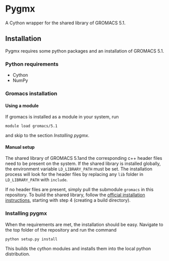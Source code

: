 # Pygmx

A Cython wrapper for the shared library of GROMACS 5.1.

## Installation

Pygmx requires some python packages and an installation of GROMACS 5.1.

### Python requirements

* Cython
* NumPy

### Gromacs installation

#### Using a module

If gromacs is installed as a module in your system, run

    module load gromacs/5.1

and skip to the section *Installing pygmx*.

#### Manual setup

The shared library of GROMACS 5.1and the corresponding c++ header files need to be present on the system.
If the shared library is installed globally, the environment variable `LD_LIBRARY_PATH` must be set.
The installation process will look for the header files by replacing any `lib` folder
in `LD_LIBRARY_PATH` with `include`.

If no header files are present, simply pull the submodule `gromacs` in this repository.
To build the shared library, follow the [official installation instructions](http://manual.gromacs.org/documentation/5.1.2/install-guide/index.html),
starting with step 4 (creating a build directory).

### Installing pygmx

When the requirements are met, the installation should be easy.
Navigate to the top folder of the repository and run the command

    python setup.py install

This builds the cython modules and installs them into the local python distribution.
